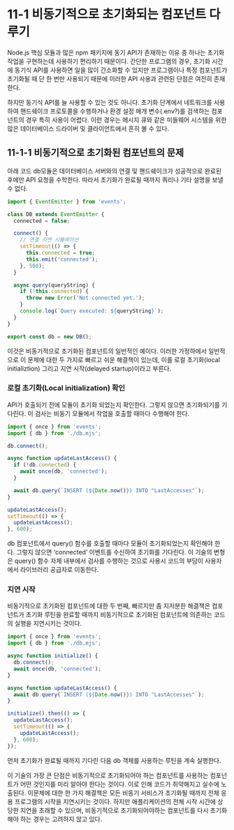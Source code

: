 # 11-1 비동기적으로 초기화되는 컴포넌트 다루기

Node.js 핵심 모듈과 많은 npm 패키지에 동기 API가 존재하는 이유 중 하나는 초기화 작업을 구현하는데 사용하기 편리하기 때문이다.
간단한 프로그램의 경우, 초기화 시간에 동기식 API를 사용하면 일을 많이 간소화할 수 있지만 프로그램이나 특정 컴포넌트가 초기화될 때 단 한 번만 사용되기 때문에 이러한 API 사용과 관련된 단점은 여전히 존재한다.

하지만 동기식 API를 늘 사용할 수 있는 것도 아니다.
초기화 단계에서 네트워크를 사용하여 핸드쉐이크 프로토콜을 수행하거나 환경 설정 매개 변수(.env?)를 검색하는 컴포넌트의 경우 특히 사용이 어렵다.
이런 경우는 메시지 큐와 같은 미들웨어 시스템을 위한 많은 데이터베이스 드라이버 및 클라이언트에서 흔히 볼 수 있다.

## 11-1-1 비동기적으로 초기화된 컴포넌트의 문제

아래 코드 db모듈은 데이터베이스 서버와의 연결 및 핸드쉐이크가 성공적으로 완료된 후에만 API 요청을 수학한다. 따라서 초기화가 완료될 때까지 쿼리나 기타 설명을 보낼 수 없다.

```jsx
import { EventEmitter } from 'events';

class DB extends EventEmitter {
  connected = false;

  connect() {
    // 연결 지연 시뮬레이션
    setTimeout(() => {
      this.connected = true;
      this.emit('connected');
    }, 500);
  }

  async query(queryString) {
    if (!this.connected) {
      throw new Error('Not connected yet.');
    }
    console.log(`Query executed: ${queryString}`);
  }
}

export const db = new DB();
```

이것은 비동기적으로 초기화된 컴포넌트의 일반적인 예이다.
이러한 가정하에서 일반적으로 이 문제에 대한 두 가지로 빠르고 쉬운 해결책이 있는데, 이를 로컬 초기화(local initializtion) 그리고 지연 시작(delayed startup)이라고 부른다.

### 로컬 초기화(Local initialization) 확인

API가 호출되기 전에 모듈이 초기화 되었는지 확인한다.
그렇지 않으면 초기화되기를 기다린다.
이 검사는 비동기 모듈에서 작업을 호출할 때마다 수행해야 한다.

```jsx
import { once } from 'events';
import { db } from './db.mjs';

db.connect();

async function updateLastAccess() {
  if (!db.connected) {
    await once(db, 'connected');
  }

  await db.query(`INSERT (${Date.now()}) INTO "LastAccesses"`);
}

updateLastAccess();
setTimeout(() => {
  updateLastAccess();
}, 600);
```

db 컴포넌트에서 query() 함수를 호출할 때마다 모듈이 초기화되었는지 확인해야 한다.
그렇지 않으면 ‘connected’ 이벤트를 수신하여 초기화를 기다린다.
이 기술의 변형은 query() 함수 자체 내부에서 검사를 수행하는 것으로 사용시 코드의 부담이 사용자에서 라이브러리 공급자로 이동한다.

### 지연 시작

비동기적으로 초기화된 컴포넌트에 대한 두 번째, 빠르지만 좀 지저분한 해결책은
컴포넌트가 초기화 루틴을 완료할 때까지 비동기적으로 초기화된 컴포넌트에 의존하는 코드의 실행을 지연시키는 것이다.

```jsx
import { once } from 'events';
import { db } from './db.mjs';

async function initialize() {
  db.connect();
  await once(db, 'connected');
}

async function updateLastAccess() {
  await db.query(`INSERT (${Date.now()}) INTO "LastAccesses"`);
}

initialize().then(() => {
  updateLastAccess();
  setTimeout(() => {
    updateLastAccess();
  }, 600);
});
```

먼저 초기화가 완료될 때까지 기다린 다음 db 객체를 사용하는 루틴을 계속 실행한다.

이 기술의 가장 큰 단점은 비동기적으로 초기화되어야 하는 컴포넌트를 사용하는 컴포넌트가 어떤 것인지를 미리 알아야 한다는 것이다. 이로 인해 코드가 취약해지고 실수에 노출된다. 이문제에 대한 한 가지 해결책은 모든 비동기 서비스가 초기화될 때까지 전체 응용 프로그램의 시작을 지연시키는 것이다.
하지만 애플리케이션의 전체 시작 시간에 상당한 지연을 초래할 수 있으며, 비동기적으로 초기화되어야하는 컴포넌트를 다시 초기화해야 하는 경우는 고려하지 않고 있다.
